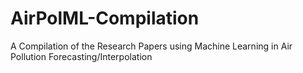 # AirPolML-Compilation
A Compilation of the Research Papers using Machine Learning in Air Pollution Forecasting/Interpolation 
